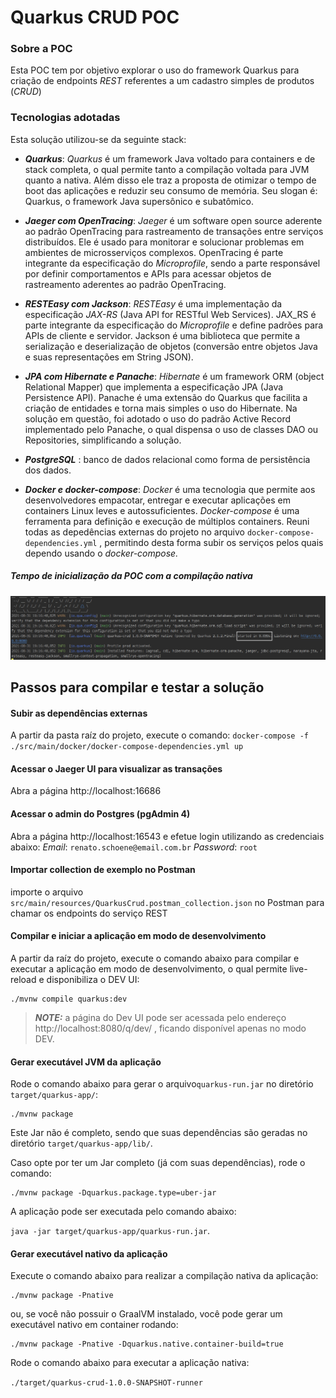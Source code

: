 # Quarkus CRUD POC

### Sobre a POC
Esta POC tem por objetivo explorar o uso do framework Quarkus para criação de endpoints *REST* referentes a um cadastro simples de produtos (*CRUD*)

### Tecnologias adotadas
Esta solução utilizou-se da seguinte stack:
+ ***Quarkus***: *Quarkus* é um framework Java voltado para containers e de stack completa, o qual permite tanto a compilação voltada para JVM quanto a nativa. Além disso ele traz a proposta de otimizar o tempo de boot das aplicações e reduzir seu consumo de memória. Seu slogan é: Quarkus, o framework Java supersônico e subatômico.

+ ***Jaeger com OpenTracing***: *Jaeger* é um software open source aderente ao padrão OpenTracing para rastreamento de transações entre serviços distribuídos. Ele é usado para monitorar e solucionar problemas em ambientes de microsserviços complexos. OpenTracing é parte integrante da especificação do *Microprofile*, sendo a parte responsável por definir comportamentos e APIs para acessar objetos de rastreamento aderentes ao padrão OpenTracing.

+ ***RESTEasy com Jackson***: *RESTEasy* é uma implementação da especificação *JAX-RS* (Java API for RESTful Web Services). JAX_RS é parte integrante da especificação do *Microprofile* e define padrões para APIs de cliente e servidor.  Jackson é uma biblioteca que permite a serialização e deserialização de objetos (conversão entre objetos Java e suas representações em String JSON).

+ ***JPA com Hibernate e Panache***: *Hibernate* é um framework ORM (object Relational Mapper) que implementa a especificação JPA (Java Persistence API). Panache é uma extensão do Quarkus que facilita a criação de entidades e torna mais simples o uso do Hibernate. Na solução em questão, foi adotado o uso do padrão Active Record implementado pelo Panache, o qual dispensa o uso de classes DAO ou Repositories, simplificando a solução.

+ ***PostgreSQL*** : banco de dados relacional como forma de persistência dos dados.

+ ***Docker e docker-compose***: *Docker* é uma tecnologia que permite aos desenvolvedores empacotar, entregar e executar aplicações em containers Linux leves e autossuficientes. *Docker-compose* é uma ferramenta para definição e execução de múltiplos containers. Reuni todas as depedências externas do projeto no arquivo `docker-compose-dependencies.yml` , permitindo desta forma subir os serviços pelos quais dependo usando o *docker-compose.*

  

##### Tempo de inicialização da POC com a compilação nativa

![QuarkusStartup](./src/main/resources/QuarkusNativeStartup.png) 



## Passos para compilar e testar a solução

#### Subir as dependências externas

A partir da pasta raíz do projeto, execute o comando: `docker-compose -f ./src/main/docker/docker-compose-dependencies.yml up`

#### Acessar o Jaeger UI para visualizar as transações

Abra a página http://localhost:16686

#### Acessar o admin do Postgres (pgAdmin 4)

Abra a página http://localhost:16543 e efetue login utilizando as credenciais abaixo:
*Email*: `renato.schoene@email.com.br`
*Password*: `root`

#### Importar collection de exemplo no Postman

importe o arquivo `src/main/resources/QuarkusCrud.postman_collection.json` no Postman para chamar os endpoints do serviço REST

#### Compilar e iniciar a aplicação em modo de desenvolvimento

A partir da raíz do projeto, execute o comando abaixo para compilar e executar a aplicação em modo de desenvolvimento, o qual permite live-reload e disponibiliza o DEV UI:
```shell script
./mvnw compile quarkus:dev
```

> **_NOTE:_**  a página do Dev UI pode ser acessada pelo endereço http://localhost:8080/q/dev/ , ficando disponível apenas no modo DEV.

#### Gerar executável JVM da aplicação

Rode o comando abaixo para gerar o  arquivo`quarkus-run.jar` no diretório `target/quarkus-app/`:
```shell script
./mvnw package
```
Este Jar não é completo, sendo que suas dependências são geradas no diretório `target/quarkus-app/lib/`.

Caso opte por ter um Jar completo (já com suas dependências), rode o comando:
```shell script
./mvnw package -Dquarkus.package.type=uber-jar
```

A aplicação pode ser executada pelo comando abaixo:

 `java -jar target/quarkus-app/quarkus-run.jar`.

#### Gerar executável nativo da aplicação

Execute o comando abaixo para realizar a compilação nativa da aplicação: 
```shell script
./mvnw package -Pnative
```

ou, se você não possuir o GraalVM instalado, você pode gerar um executável nativo em container rodando: 
```shell script
./mvnw package -Pnative -Dquarkus.native.container-build=true
```

Rode o comando abaixo para executar a aplicação nativa:

 `./target/quarkus-crud-1.0.0-SNAPSHOT-runner`
